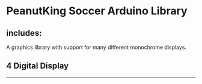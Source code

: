 

# PeanutKing Soccer Arduino Library


## includes:
A graphics library with support for many different monochrome displays.


## 4 Digital Display
--------------------------------